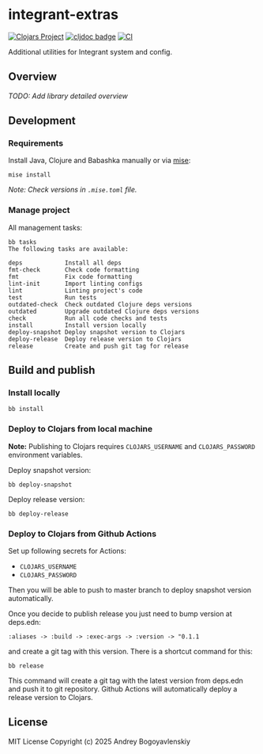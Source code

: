 # integrant-extras

[![Clojars Project](https://img.shields.io/clojars/v/io.github.abogoyavlensky/integrant-extras.svg)](https://clojars.org/io.github.abogoyavlensky/integrant-extras)
[![cljdoc badge](https://cljdoc.org/badge/io.github.abogoyavlensky/integrant-extras)](https://cljdoc.org/jump/release/io.github.abogoyavlensky/integrant-extras)
[![CI](https://github.com/abogoyavlensky/integrant-extras/actions/workflows/snapshot.yaml/badge.svg?branch=master)](https://github.com/abogoyavlensky/integrant-extras/actions/workflows/snapshot.yaml)

Additional utilities for Integrant system and config.

## Overview

*TODO: Add library detailed overview*

## Development

### Requirements
Install Java, Clojure and Babashka manually or via [mise](https://mise.jdx.dev/):

```shell
mise install
```

*Note: Check versions in `.mise.toml` file.*

### Manage project

All management tasks:

```shell
bb tasks
The following tasks are available:

deps            Install all deps
fmt-check       Check code formatting
fmt             Fix code formatting
lint-init       Import linting configs
lint            Linting project's code
test            Run tests
outdated-check  Check outdated Clojure deps versions
outdated        Upgrade outdated Clojure deps versions
check           Run all code checks and tests
install         Install version locally
deploy-snapshot Deploy snapshot version to Clojars
deploy-release  Deploy release version to Clojars
release         Create and push git tag for release
```

## Build and publish

### Install locally

```shell
bb install
```

### Deploy to Clojars from local machine

**Note:** Publishing to Clojars requires `CLOJARS_USERNAME` and `CLOJARS_PASSWORD` environment variables.

Deploy snapshot version:

```shell
bb deploy-snapshot
```

Deploy release version:

```shell
bb deploy-release
```

### Deploy to Clojars from Github Actions

Set up following secrets for Actions:

- `CLOJARS_USERNAME`
- `CLOJARS_PASSWORD`

Then you will be able to push to master branch to deploy snapshot version automatically.

Once you decide to publish release you just need to bump version at deps.edn:

`:aliases -> :build -> :exec-args -> :version -> "0.1.1`

and create a git tag with this version. There is a shortcut command for this:

```shell
bb release
```

This command will create a git tag with the latest version from deps.edn and push it to git repository.
Github Actions will automatically deploy a release version to Clojars.

## License
MIT License
Copyright (c) 2025 Andrey Bogoyavlenskiy
